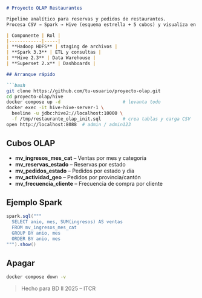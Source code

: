 ````markdown
# Proyecto OLAP Restaurantes 

Pipeline analítico para reservas y pedidos de restaurantes.  
Procesa CSV → Spark → Hive (esquema estrella + 5 cubos) y visualiza en Superset, todo en Docker.

| Componente | Rol |
|------------|-----|
| **Hadoop HDFS** | staging de archivos |
| **Spark 3.3** | ETL y consultas |
| **Hive 2.3** | Data Warehouse |
| **Superset 2.x** | Dashboards |

## Arranque rápido

```bash
git clone https://github.com/tu-usuario/proyecto-olap.git
cd proyecto-olap/hive
docker compose up -d                       # levanta todo
docker exec -it hive-hive-server-1 \
  beeline -u jdbc:hive2://localhost:10000 \
  -f /tmp/restaurante_olap_init.sql        # crea tablas y carga CSV
open http://localhost:8088  # admin / admin123
````

## Cubos OLAP

* **mv\_ingresos\_mes\_cat** – Ventas por mes y categoría
* **mv\_reservas\_estado** – Reservas por estado
* **mv\_pedidos\_estado** – Pedidos por estado y día
* **mv\_actividad\_geo** – Pedidos por provincia/cantón
* **mv\_frecuencia\_cliente** – Frecuencia de compra por cliente

## Ejemplo Spark

```scala
spark.sql("""
  SELECT anio, mes, SUM(ingresos) AS ventas
  FROM mv_ingresos_mes_cat
  GROUP BY anio, mes
  ORDER BY anio, mes
""").show()
```

## Apagar

```bash
docker compose down -v
```

> Hecho para BD II 2025 – ITCR

```
```
